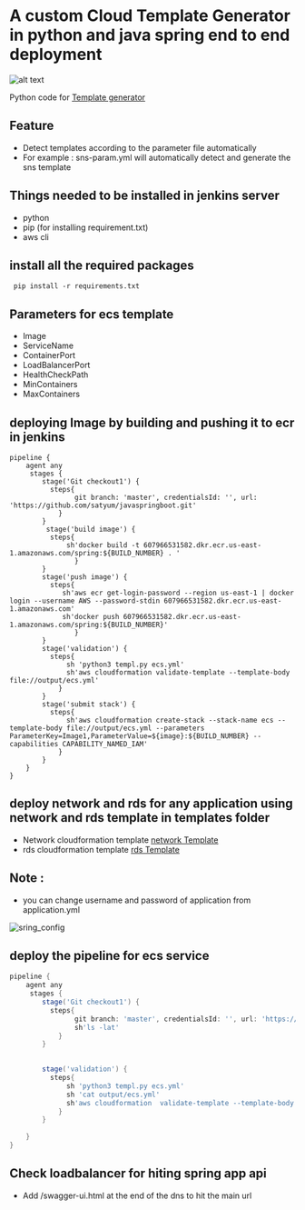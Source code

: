 # A custom Cloud Template Generator in python and java spring end to end deployment
![alt text](https://www.python.org/static/img/python-logo.png)


 Python code for [Template generator](https://github.com/satyum/javaspringboot/blob/master/templ.py)
 
 ## Feature
 
 * Detect templates according to the parameter file automatically
 * For example : sns-param.yml will automatically detect and generate the sns template

## Things needed to be installed in jenkins server

* python 
* pip (for installing requirement.txt)
* aws cli

## install all the required packages 

``` pip install -r requirements.txt```

## Parameters for ecs template 
* Image
* ServiceName
* ContainerPort
* LoadBalancerPort
* HealthCheckPath
* MinContainers
* MaxContainers

## deploying Image by building and pushing it to ecr in jenkins
```
pipeline {
    agent any
     stages {
        stage('Git checkout1') {
          steps{
                git branch: 'master', credentialsId: '', url: 'https://github.com/satyum/javaspringboot.git'
            }
        }
         stage('build image') {
          steps{
              sh'docker build -t 607966531582.dkr.ecr.us-east-1.amazonaws.com/spring:${BUILD_NUMBER} . '
                }
        }
        stage('push image') {
          steps{
             sh'aws ecr get-login-password --region us-east-1 | docker login --username AWS --password-stdin 607966531582.dkr.ecr.us-east-1.amazonaws.com'
             sh'docker push 607966531582.dkr.ecr.us-east-1.amazonaws.com/spring:${BUILD_NUMBER}'
                }
        }  
        stage('validation') {
          steps{
              sh 'python3 templ.py ecs.yml'
              sh'aws cloudformation validate-template --template-body file://output/ecs.yml'              
            }
        }
        stage('submit stack') {
          steps{               
              sh'aws cloudformation create-stack --stack-name ecs --template-body file://output/ecs.yml --parameters ParameterKey=Image1,ParameterValue=${image}:${BUILD_NUMBER} --capabilities CAPABILITY_NAMED_IAM'
            }
        }                
    }
}
```
## deploy network and rds for any application using network and rds template in templates folder
* Network cloudformation template [network Template](https://github.com/satyum/javaspringboot/blob/master/templates/rds.yml)
* rds cloudformation template [rds Template](https://github.com/satyum/javaspringboot/blob/master/templates/vpc.yml)

## Note : 
* you can change username and password of application from application.yml

![sring_config](https://github.com/satyum/javaspringboot/blob/master/pictures/conf.png)

## deploy the pipeline for ecs service
```groovy
pipeline {
    agent any
     stages {
        stage('Git checkout1') {
          steps{
                git branch: 'master', credentialsId: '', url: 'https://github.com/satyum/javaspringboot.git'
                sh'ls -lat'
            }
        }

        
        stage('validation') {
          steps{
              sh 'python3 templ.py ecs.yml'
              sh 'cat output/ecs.yml'
              sh'aws cloudformation  validate-template --template-body file://output/ecs.yml'              
            }
        }
               
    }
}
```
## Check loadbalancer for hiting spring app api
* Add /swagger-ui.html at the end of the dns to hit the main url

